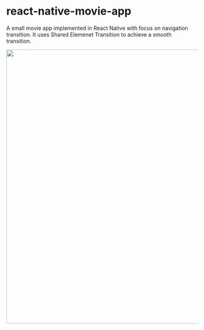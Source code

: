 # react-native-movie-app

A small movie app implemented in React Native with focus on navigation transition. It uses Shared Elemenet Transition to achieve a smooth transition.

<img src="https://user-images.githubusercontent.com/37213839/154861991-716b2113-2e3c-4118-82e2-f51b57a90b8a.jpg" width="1440" height="720"/>
